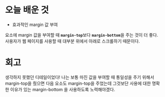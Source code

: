 # 오늘 배운 것

* 효과적인 margin 값 부여

요소에 margin 값을 부여할 때 <b>`margin-top`</b>보다 <b>`margin-bottom`</b>을 주는 것이 더 좋다. 사용자가 웹 페이지를 사용할 때 대부분 위에서 아래로 스크롤하기 때문이다.

# 회고

생각하지 못했던 디테일이었다! 나는 보통 마진 값을 부여할 때 통일성을 주기 위해서 margin-top을 줬으면 다음 요소도 margin-top을 주었는데 그것보단
사용에 대한 명확한 이유가 있는 margin-bottom 을 사용하도록 노력해야겠다.
